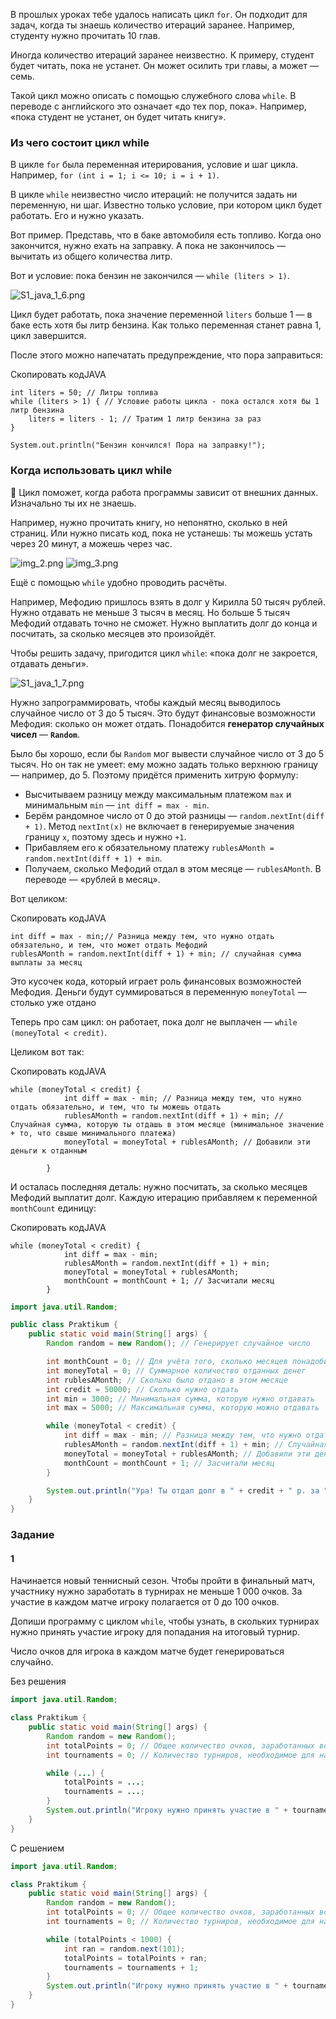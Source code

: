 В прошлых уроках тебе удалось написать цикл `for`. Он подходит для задач, когда ты знаешь количество итераций заранее. Например, студенту нужно прочитать 10 глав.

Иногда количество итераций заранее неизвестно. К примеру, студент будет читать, пока не устанет. Он может осилить три главы, а может — семь.

Такой цикл можно описать с помощью служебного слова `while`. В переводе с английского это означает «до тех пор, пока». Например, «пока студент не устанет, он будет читать книгу».

### Из чего состоит цикл while

В цикле `for` была переменная итерирования, условие и шаг цикла. Например, `for (int i = 1; i <= 10; i = i + 1)`.

В цикле `while` неизвестно число итераций: не получится задать ни переменную, ни шаг. Известно только условие, при котором цикл будет работать. Его и нужно указать.

Вот пример. Представь, что в баке автомобиля есть топливо. Когда оно закончится, нужно ехать на заправку. А пока не закончилось — вычитать из общего количества литр.

Вот и условие: пока бензин не закончился — `while (liters > 1)`.

![S1_java_1_6.png](img%2FS1_java_1_6.png)

Цикл будет работать, пока значение переменной `liters` больше 1 — в баке есть хотя бы литр бензина. Как только переменная станет равна 1, цикл завершится.

После этого можно напечатать предупреждение, что пора заправиться:

Скопировать кодJAVA

```
int liters = 50; // Литры топлива
while (liters > 1) { // Условие работы цикла - пока остался хотя бы 1 литр бензина
    liters = liters - 1; // Тратим 1 литр бензина за раз
}

System.out.println("Бензин кончился! Пора на заправку!");  
```

### Когда использовать цикл while

📌 Цикл поможет, когда работа программы зависит от внешних данных. Изначально ты их не знаешь.

Например, нужно прочитать книгу, но непонятно, сколько в ней страниц. Или нужно писать код, пока не устанешь: ты можешь устать через 20 минут, а можешь через час.

![img_2.png](img%2Fimg_2.png)
![img_3.png](img%2Fimg_3.png)

Ещё с помощью `while` удобно проводить расчёты.

Например, Мефодию пришлось взять в долг у Кирилла 50 тысяч рублей. Нужно отдавать не меньше 3 тысяч в месяц. Но больше 5 тысяч Мефодий отдавать точно не сможет. Нужно выплатить долг до конца и посчитать, за сколько месяцев это произойдёт.

Чтобы решить задачу, пригодится цикл `while`: «пока долг не закроется, отдавать деньги».

![S1_java_1_7.png](img%2FS1_java_1_7.png)

Нужно запрограммировать, чтобы каждый месяц выводилось случайное число от 3 до 5 тысяч. Это будут финансовые возможности Мефодия: сколько он может отдать. Понадобится **генератор случайных чисел** — **`Random`**.

Было бы хорошо, если бы `Random` мог вывести случайное число от 3 до 5 тысяч. Но он так не умеет: ему можно задать только верхнюю границу — например, до 5. Поэтому придётся применить хитрую формулу:

- Высчитываем разницу между максимальным платежом `max` и минимальным `min` — `int diff = max - min`.
- Берём рандомное число от 0 до этой разницы — `random.nextInt(diff + 1)`. Метод `nextInt(x)` не включает в генерируемые значения границу `x`, поэтому здесь и нужно `+1`.
- Прибавляем его к обязательному платежу `rublesAMonth = random.nextInt(diff + 1) + min`.
- Получаем, сколько Мефодий отдал в этом месяце — `rublesAMonth`. В переводе — «рублей в месяц».

Вот целиком:

Скопировать кодJAVA

```
int diff = max - min;// Разница между тем, что нужно отдать обязательно, и тем, что может отдать Мефодий
rublesAMonth = random.nextInt(diff + 1) + min; // случайная сумма выплаты за месяц 
```

Это кусочек кода, который играет роль финансовых возможностей Мефодия. Деньги будут суммироваться в переменную `moneyTotal` — столько уже отдано

Теперь про сам цикл: он работает, пока долг не выплачен — `while (moneyTotal < credit)`.

Целиком вот так:

Скопировать кодJAVA

```
while (moneyTotal < credit) {
            int diff = max - min; // Разница между тем, что нужно отдать обязательно, и тем, что ты можешь отдать
            rublesAMonth = random.nextInt(diff + 1) + min; // Случайная сумма, которую ты отдашь в этом месяце (минимальное значение + то, что свыше минимального платежа)
            moneyTotal = moneyTotal + rublesAMonth; // Добавили эти деньги к отданным
    
        } 
```

И осталась последняя деталь: нужно посчитать, за сколько месяцев Мефодий выплатит долг. Каждую итерацию прибавляем к переменной `monthCount` единицу:



Скопировать кодJAVA

```
while (moneyTotal < credit) {
            int diff = max - min; 
            rublesAMonth = random.nextInt(diff + 1) + min; 
            moneyTotal = moneyTotal + rublesAMonth; 
            monthCount = monthCount + 1; // Засчитали месяц
        } 
```

```java
import java.util.Random; 

public class Praktikum {
    public static void main(String[] args) {
        Random random = new Random(); // Генерирует случайное число

        int monthCount = 0; // Для учёта того, сколько месяцев понадобилось для возврата долга
        int moneyTotal = 0; // Суммарное количество отданных денег
        int rublesAMonth; // Сколько было отдано в этом месяце
        int credit = 50000; // Сколько нужно отдать
        int min = 3000; // Минимальная сумма, которую нужно отдавать
        int max = 5000; // Максимальная сумма, которую можно отдавать

        while (moneyTotal < credit) {
            int diff = max - min; // Разница между тем, что нужно отдать обязательно, и тем, что ты можешь отдать
            rublesAMonth = random.nextInt(diff + 1) + min; // Случайная сумма, которую ты отдашь в этом месяце (минимальное значение + то, что свыше минимального платежа)
            moneyTotal = moneyTotal + rublesAMonth; // Добавили эти деньги к отданным
            monthCount = monthCount + 1; // Засчитали месяц
        }

        System.out.println("Ура! Ты отдал долг в " + credit + " р. за " + monthCount + " месяцев.");
    }
}
```

### Задание
#### 1
Начинается новый теннисный сезон. Чтобы пройти в финальный матч, участнику нужно заработать в турнирах не меньше 1 000 очков. За участие в каждом матче игроку полагается от 0 до 100 очков.

Допиши программу с циклом `while`, чтобы узнать, в скольких турнирах нужно принять участие игроку для попадания на итоговый турнир.

Число очков для игрока в каждом матче будет генерироваться случайно.

Без решения
```Java
import java.util.Random;

class Praktikum {
    public static void main(String[] args) {
        Random random = new Random();
        int totalPoints = 0; // Общее количество очков, заработанных во всех турнирах
        int tournaments = 0; // Количество турниров, необходимое для набора нужного числа очков

        while (...) {
            totalPoints = ...;
            tournaments = ...;
        }
        System.out.println("Игроку нужно принять участие в " + tournaments + " турнирах");
    }
}
```

С решением
```Java
import java.util.Random;

class Praktikum {
    public static void main(String[] args) {
        Random random = new Random();
        int totalPoints = 0; // Общее количество очков, заработанных во всех турнирах
        int tournaments = 0; // Количество турниров, необходимое для набора нужного числа очков

        while (totalPoints < 1000) {
            int ran = random.next(101);
            totalPoints = totalPoints + ran;
            tournaments = tournaments + 1;
        }
        System.out.println("Игроку нужно принять участие в " + tournaments + " турнирах");
    }
}
```